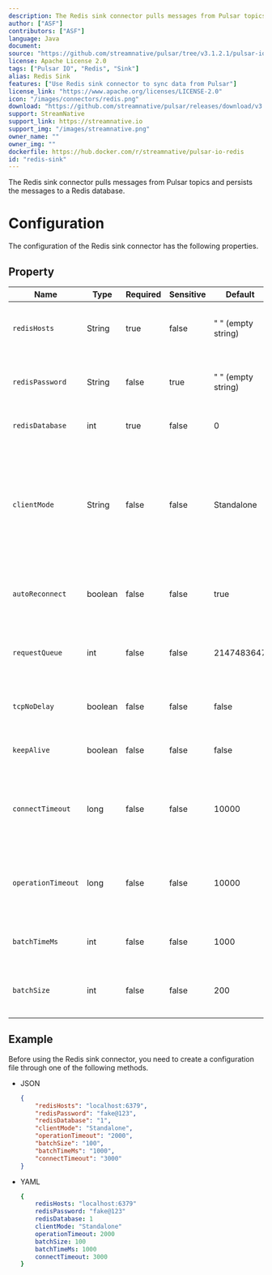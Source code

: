 ```yaml
---
description: The Redis sink connector pulls messages from Pulsar topics and persists the messages to a Redis database.
author: ["ASF"]
contributors: ["ASF"]
language: Java
document:
source: "https://github.com/streamnative/pulsar/tree/v3.1.2.1/pulsar-io/redis"
license: Apache License 2.0
tags: ["Pulsar IO", "Redis", "Sink"]
alias: Redis Sink
features: ["Use Redis sink connector to sync data from Pulsar"]
license_link: "https://www.apache.org/licenses/LICENSE-2.0"
icon: "/images/connectors/redis.png"
download: "https://github.com/streamnative/pulsar/releases/download/v3.1.2.1/pulsar-io-redis-3.1.2.1.nar"
support: StreamNative
support_link: https://streamnative.io
support_img: "/images/streamnative.png"
owner_name: ""
owner_img: ""
dockerfile: https://hub.docker.com/r/streamnative/pulsar-io-redis
id: "redis-sink"
---
```


The Redis sink connector pulls messages from Pulsar topics and persists the messages to a Redis database.

# Configuration

The configuration of the Redis sink connector has the following properties.

## Property

| Name               | Type    | Required | Sensitive | Default            | Description                                                                                                                     |
|--------------------|---------|----------|-----------|--------------------|---------------------------------------------------------------------------------------------------------------------------------|
| `redisHosts`       | String  | true     | false     | " " (empty string) | A comma-separated list of Redis hosts to connect to.                                                                            |
| `redisPassword`    | String  | false    | true      | " " (empty string) | The password used to connect to Redis.                                                                                          |
| `redisDatabase`    | int     | true     | false     | 0                  | The Redis database to connect to.                                                                                               |
| `clientMode`       | String  | false    | false     | Standalone         | The client mode when interacting with Redis cluster. <br><br>Below are the available options: <br><li>Standalone<br><li>Cluster |
| `autoReconnect`    | boolean | false    | false     | true               | Whether the Redis client automatically reconnect or not.                                                                        |
| `requestQueue`     | int     | false    | false     | 2147483647         | The maximum number of queued requests to Redis.                                                                                 |
| `tcpNoDelay`       | boolean | false    | false     | false              | Whether to enable TCP with no delay or not.                                                                                     |
| `keepAlive`        | boolean | false    | false     | false              | Whether to enable a keepalive to Redis or not.                                                                                  |
| `connectTimeout`   | long    | false    | false     | 10000              | The time to wait before timing out when connecting in milliseconds.                                                             |
| `operationTimeout` | long    | false    | false     | 10000              | The time before an operation is marked as timed out in milliseconds .                                                           |
| `batchTimeMs`      | int     | false    | false     | 1000               | The Redis operation time in milliseconds.                                                                                       |
| `batchSize`        | int     | false    | false     | 200                | The batch size of writing to Redis database.                                                                                    |


## Example

Before using the Redis sink connector, you need to create a configuration file through one of the following methods.

* JSON

    ```json
    {
        "redisHosts": "localhost:6379",
        "redisPassword": "fake@123",
        "redisDatabase": "1",
        "clientMode": "Standalone",
        "operationTimeout": "2000",
        "batchSize": "100",
        "batchTimeMs": "1000",
        "connectTimeout": "3000"
    }
    ```

* YAML

    ```yaml
    {
        redisHosts: "localhost:6379"
        redisPassword: "fake@123"
        redisDatabase: 1
        clientMode: "Standalone"
        operationTimeout: 2000
        batchSize: 100
        batchTimeMs: 1000
        connectTimeout: 3000
    }
    ```
